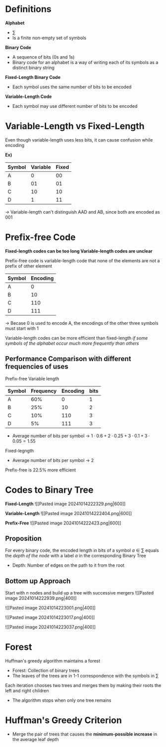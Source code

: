 # Definitions
**Alphabet**
- $\sum$
- Is a finite non-empty set of symbols

**Binary Code**
- A sequence of bits (0s and 1s)
- Binary code for an alphabet is a way of writing each of its symbols as a distinct binary string

**Fixed-Length Binary Code**
- Each symbol uses the same number of bits to be encoded

**Variable-Length Code**
- Each symbol may use different number of bits to be encoded

# Variable-Length vs Fixed-Length
Even though variable-length uses less bits, it can cause confusion while encoding

**Ex)**

| Symbol | Variable | Fixed |
| ------ | -------- | ----- |
| A      | 0        | 00    |
| B      | 01       | 01    |
| C      | 10       | 10    |
| D      | 1        | 11    |
-> Variable-length can't distinguish AAD and AB, since both are encoded as 001

# Prefix-free Code
**Fixed-length codes can be too long
Variable-length codes are unclear**

Prefix-free code is variable-length code that none of the elements are not a prefix of other element

| Symbol | Encoding |
| ------ | -------- |
| A      | 0        |
| B      | 10       |
| C      | 110      |
| D      | 111      |
-> Becase 0 is used to encode A, the encodings of the other three symbols must start with 1

Variable-length codes can be more efficient than fixed-length *if some symbols of the alphabet occur much more frequently than others*


## Performance Comparison with different frequencies of uses
Prefix-free Variable length

| Symbol | Frequency | Encoding | bits |
| ------ | --------- | -------- | ---- |
| A      | 60%       | 0        | 1    |
| B      | 25%       | 10       | 2    |
| C      | 10%       | 110      | 3    |
| D      | 5%        | 111      | 3    |
- Average number of bits per symbol
	-> $1\cdot 0.6+2\cdot 0.25+3\cdot 0.1+3\cdot 0.05=1.55$

Fixed-legngth
- Average number of bits per symbol
	-> 2

Prefix-free is 22.5% more efficient

# Codes to Binary Tree
**Fixed-Length**
![[Pasted image 20241014222329.png|600]]

**Variable-Length**
![[Pasted image 20241014222404.png|600]]

**Prefix-Free**
![[Pasted image 20241014222423.png|600]]


## Proposition
For every binary code, the encoded length in bits of a symbol $a\in \sum$ equals the *depth of the node* with a label $a$ in the corresponding Binary Tree
- Depth: Number of edges on the path to it from the root

## Bottom up Approach
Start with $n$ nodes and build up a tree with successive mergers
![[Pasted image 20241014222939.png|400]]

![[Pasted image 20241014223001.png|400]]

![[Pasted image 20241014223017.png|400]]

![[Pasted image 20241014223037.png|400]]

# Forest
Huffman's greedy algorithm maintains a forest
- Forest: Collection of binary trees
- The leaves of the trees are in 1-1 correspondence with the symbols in $\sum$

Each iteration chooses two trees and merges them by making their roots the left and right children
- The algorithm stops when only one tree remains

# Huffman's Greedy Criterion
- Merge the pair of trees that causes the **minimum-possible increase** in the average leaf depth









